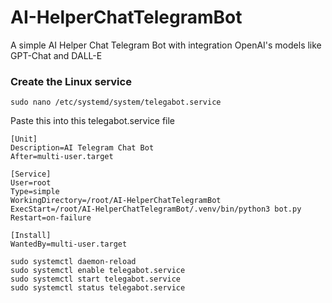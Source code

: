 # AI-HelperChatTelegramBot

A simple AI Helper Chat Telegram Bot with integration OpenAI's models like GPT-Chat and DALL-E

### Create the Linux service

```
sudo nano /etc/systemd/system/telegabot.service
```

Paste this into this telegabot.service file

```
[Unit]
Description=AI Telegram Chat Bot
After=multi-user.target

[Service]
User=root
Type=simple
WorkingDirectory=/root/AI-HelperChatTelegramBot
ExecStart=/root/AI-HelperChatTelegramBot/.venv/bin/python3 bot.py
Restart=on-failure

[Install]
WantedBy=multi-user.target

```

```
sudo systemctl daemon-reload
sudo systemctl enable telegabot.service
sudo systemctl start telegabot.service
sudo systemctl status telegabot.service

```
